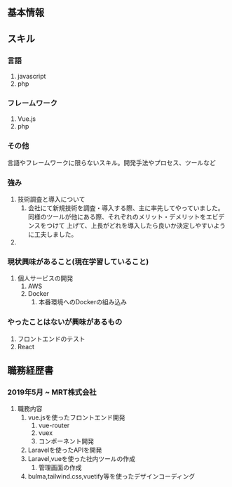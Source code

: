 ## 基本情報

## スキル

### 言語
1. javascript
2. php

### フレームワーク
1. Vue.js
2. php

### その他

言語やフレームワークに限らないスキル。開発手法やプロセス、ツールなど

### 強み
1. 技術調査と導入について
    1. 会社にて新規技術を調査・導入する際、主に率先してやっていました。
    同様のツールが他にある際、それぞれのメリット・デメリットをエビデンスをつけて
    上げて、上長がどれを導入したら良いか決定しやすいように工夫しました。
2. 

### 現状興味があること(現在学習していること)
1. 個人サービスの開発
    1. AWS
    2. Docker
        1. 本番環境へのDockerの組み込み


### やったことはないが興味があるもの
1. フロントエンドのテスト
2. React

## 職務経歴書
### 2019年5月 ~ MRT株式会社
1. 職務内容
    1. vue.jsを使ったフロントエンド開発
        1. vue-router
        2. vuex
        3. コンポーネント開発
    2. Laravelを使ったAPIを開発 
    3. Laravel,vueを使った社内ツールの作成
        1. 管理画面の作成
    4. bulma,tailwind.css,vuetify等を使ったデザインコーディング